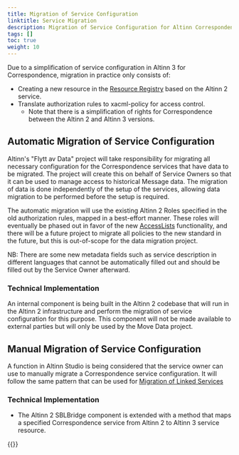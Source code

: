 ```yaml
---
title: Migration of Service Configuration
linktitle: Service Migration
description: Migration of Service Configuration for Altinn Correspondence
tags: []
toc: true
weight: 10
---
```


Due to a simplification of service configuration in Altinn 3 for Correspondence, migration in practice only consists of:

- Creating a new resource in the [Resource Registry](/en/authorization/what-do-you-get/resourceregistry/) based on the Altinn 2 service.
- Translate authorization rules to xacml-policy for access control.
  - Note that there is a simplification of rights for Correspondence between the Altinn 2 and Altinn 3 versions.

## Automatic Migration of Service Configuration

Altinn's "Flytt av Data" project will take responsibility for migrating all necessary configuration for the Correspondence services that have data to be migrated.
The project will create this on behalf of Service Owners so that it can be used to manage access to historical Message data.
The migration of data is done independently of the setup of the services, allowing data migration to be performed before the setup is required.

The automatic migration will use the existing Altinn 2 Roles specified in the old authorization rules, mapped in a best-effort manner.
These roles will eventually be phased out in favor of the new [AccessLists](/en/authorization/what-do-you-get/resourceregistry/rrr/#access-lists) functionality, and there will be a future project to migrate all policies to the new standard in the future, but this is out-of-scope for the data migration project.

NB: There are some new metadata fields such as service description in different languages that cannot be automatically filled out and should be filled out by the Service Owner afterward.

### Technical Implementation

An internal component is being built in the Altinn 2 codebase that will run in the Altinn 2 infrastructure and perform the migration of service configuration for this purpose.
This component will not be made available to external parties but will only be used by the Move Data project.

## Manual Migration of Service Configuration

A function in Altinn Studio is being considered that the service owner can use to manually migrate a Correspondence service configuration.
It will follow the same pattern that can be used for [Migration of Linked Services](/en/authorization/what-do-you-get/resourceregistry/migration/)

### Technical Implementation

- The Altinn 2 SBLBridge component is extended with a method that maps a specified Correspondence service from Altinn 2 to Altinn 3 service resource.

{{<children />}}
